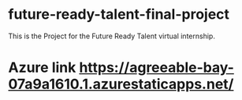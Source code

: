 # future-ready-talent-final-project
This is the Project for the Future Ready Talent virtual internship.
# Azure link https://agreeable-bay-07a9a1610.1.azurestaticapps.net/

